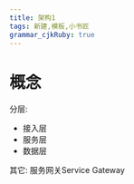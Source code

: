 ```yaml
---
title: 架构1
tags: 新建,模板,小书匠
grammar_cjkRuby: true
---
```


# 概念
分层:
 - 接入层
 - 服务层
 - 数据层
 
 其它:
 服务网关Service Gateway